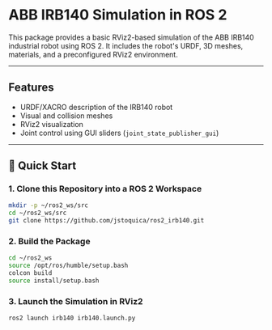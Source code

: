 # ABB IRB140 Simulation in ROS 2

This package provides a basic RViz2-based simulation of the ABB IRB140 industrial robot using ROS 2. It includes the robot's URDF, 3D meshes, materials, and a preconfigured RViz2 environment.

---

## Features

- URDF/XACRO description of the IRB140 robot
- Visual and collision meshes
- RViz2 visualization
- Joint control using GUI sliders (`joint_state_publisher_gui`)

---

## 🚀 Quick Start

### 1. Clone this Repository into a ROS 2 Workspace

```bash
mkdir -p ~/ros2_ws/src
cd ~/ros2_ws/src
git clone https://github.com/jstoquica/ros2_irb140.git
```
### 2. Build the Package

```bash
cd ~/ros2_ws
source /opt/ros/humble/setup.bash
colcon build
source install/setup.bash
```

### 3. Launch the Simulation in RViz2

```bash
ros2 launch irb140 irb140.launch.py 
```

